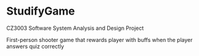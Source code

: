 # StudifyGame

CZ3003 Software System Analysis and Design Project



First-person shooter game that rewards player with buffs when the player answers quiz correctly
